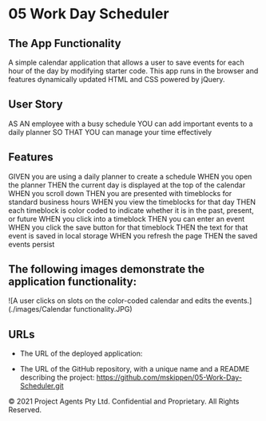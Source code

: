 # 05 Work Day Scheduler

## The App Functionality

A simple calendar application that allows a user to save events for each hour of the day by modifying starter code. This app runs in the browser and features dynamically updated HTML and CSS powered by jQuery.

## User Story

AS AN employee with a busy schedule
YOU can add important events to a daily planner
SO THAT YOU can manage your time effectively

## Features

GIVEN you are using a daily planner to create a schedule
WHEN you open the planner
THEN the current day is displayed at the top of the calendar
WHEN you scroll down
THEN you are presented with timeblocks for standard business hours
WHEN you view the timeblocks for that day
THEN each timeblock is color coded to indicate whether it is in the past, present, or future
WHEN you click into a timeblock
THEN you can enter an event
WHEN you click the save button for that timeblock
THEN the text for that event is saved in local storage
WHEN you refresh the page
THEN the saved events persist

## The following images demonstrate the application functionality:

![A user clicks on slots on the color-coded calendar and edits the events.](./images/Calendar functionality.JPG)

## URLs

* The URL of the deployed application:

* The URL of the GitHub repository, with a unique name and a README describing the project: https://github.com/mskippen/05-Work-Day-Scheduler.git

© 2021 Project Agents Pty Ltd. Confidential and Proprietary. All Rights Reserved.
